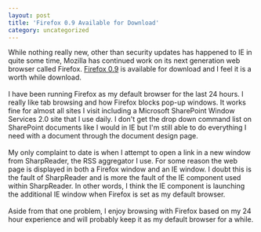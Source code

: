 ```yaml
---
layout: post
title: 'Firefox 0.9 Available for Download'
category: uncategorized
---
```


While nothing really new, other than security updates has happened to IE in quite some time, Mozilla has continued work on its next generation web browser called Firefox.  <a href="http://www.mozilla.org/products/firefox/">Firefox 0.9</a> is available for download and I feel it is a worth while download.<br /><br />I have been running Firefox as my default browser for the last 24 hours.  I really like tab browsing and how Firefox blocks pop-up windows.  It works fine for almost all sites I visit including a Microsoft SharePoint Window Services 2.0 site that I use daily.  I don't get the drop down command list on SharePoint documents like I would in IE but I'm still able to do everything I need with a document through the document design page.<br /><br />My only complaint to date is when I attempt to open a link in a new window from SharpReader, the RSS aggregator I use.  For some reason the web page is displayed in both a Firefox window and an IE window.  I doubt this is the fault of SharpReader and is more the fault of the IE component used within SharpReader.  In other words, I think the IE component is launching the additional IE window when Firefox is set as my default browser.<br /><br />Aside from that one problem, I enjoy browsing with Firefox based on my 24 hour experience and will probably keep it as my default browser for a while.<br /><br /><br />
